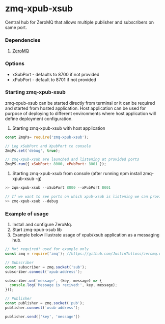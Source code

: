 # zmq-xpub-xsub

Central hub for ZeroMQ that allows multiple publisher and subscribers on same port.

### Dependencies

1) [ZeroMQ](http://zeromq.org/)


### Options

* xSubPort - defaults to 8700 if not provided
* xPubPort - default to 8701 if not provided

### Starting zmq-xpub-xsub

zmq-xpub-xsub can be started directly from terminal or it can be required and started from hosted application.
Host application can be used for purpose of deploying to different environments
where host application will define deployment configuration.

1) Starting zmq-xpub-xsub with host application

```javascript
const ZmqPs= require('zmq-xpub-xsub');

// Log xSubPort and XpubPort to console
ZmqPs.set('debug', true);

// zmq-xpub-xsub are launched and listening at provided ports
ZmqPS.run({ xSubPort: 8000, xPubPort: 8001 });
```

1) Starting zmq-xpub-xsub from console (after running npm install zmq-xpub-xsub -g)

```javascript
>> zqm-xpub-xsub --xSubPort 8000 --xPubPort 8001

// If we want to see ports on which xpub-xsub is listening we can provide --debug flag
>> zmq-xpub-xsub --debug
```

### Example of usage

1) Install and configure ZeroMq.
2) Start zmq-xpub-xsub lib
3) Example below illustrate usage of xpub/xsub application as a messaging hub.


```javascript
// Not required! used for example only
const zmq = require('zmq'); //https://github.com/JustinTulloss/zeromq.node

// Subscriber
const subscriber = zmq.socket('sub');
subscriber.connect('xpub-address');

subscriber.on('message', (key, message) => {
  console.log('Message is recived:', key, message);
}));

// Publisher
const publisher = zmq.socket('pub');
publisher.connect('xsub-address');

publisher.send(['key', 'message'])
```

